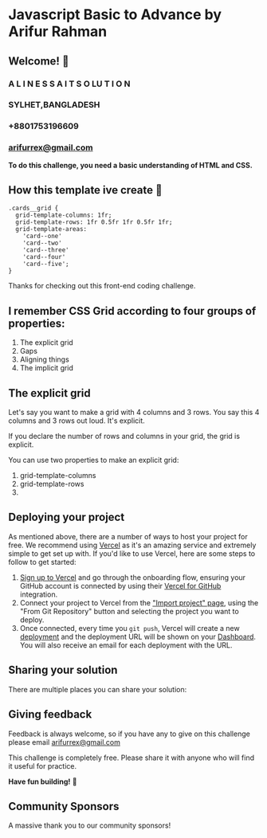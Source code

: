 # Javascript Basic to Advance by Arifur Rahman  
## Welcome! 👋

### A L I N E S S A  I T  S O LU T I O N
### SYLHET,BANGLADESH
### +8801753196609
### arifurrex@gmail.com

**To do this challenge, you need a basic understanding of HTML and CSS.**
## How this template ive create 🔔 
  
  ```
.cards__grid {
    grid-template-columns: 1fr;
    grid-template-rows: 1fr 0.5fr 1fr 0.5fr 1fr;
    grid-template-areas:
      'card--one'
      'card--two'
      'card--three'
      'card--four'
      'card--five';
  }
```
Thanks for checking out this front-end coding challenge.
## I remember CSS Grid according to four groups of properties:

1. The explicit grid
2. Gaps
3. Aligning things
4. The implicit grid


## The explicit grid

Let's say you want to make a grid with 4 columns and 3 rows. You say this 4 columns and 3 rows out loud. It's explicit.

If you declare the number of rows and columns in your grid, the grid is explicit.

You can use two properties to make an explicit grid:

1. grid-template-columns
2. grid-template-rows
3. 


## Deploying your project

As mentioned above, there are a number of ways to host your project for free. We recommend using [Vercel](https://bit.ly/fem-vercel) as it's an amazing service and extremely simple to get set up with. If you'd like to use Vercel, here are some steps to follow to get started:

1. [Sign up to Vercel](https://bit.ly/fem-vercel-signup) and go through the onboarding flow, ensuring your GitHub account is connected by using their [Vercel for GitHub](https://vercel.com/docs/v2/git-integrations/vercel-for-github) integration.
2. Connect your project to Vercel from the ["Import project" page](https://vercel.com/import), using the "From Git Repository" button and selecting the project you want to deploy.
3. Once connected, every time you `git push`, Vercel will create a new [deployment](https://vercel.com/docs/v2/platform/deployments) and the deployment URL will be shown on your [Dashboard](https://vercel.com/dashboard). You will also receive an email for each deployment with the URL.

## Sharing your solution

There are multiple places you can share your solution:



## Giving feedback

Feedback is always welcome, so if you have any to give on this challenge please email arifurrex@gmail.com

This challenge is completely free. Please share it with anyone who will find it useful for practice.

**Have fun building!** 🚀

## Community Sponsors

A massive thank you to our community sponsors!
